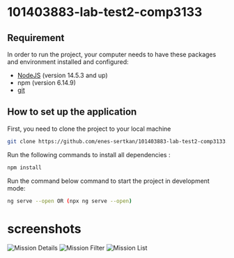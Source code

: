 # 101403883-lab-test2-comp3133

## Requirement

In order to run the project, your computer needs to have these packages and environment installed and configured:

- [NodeJS](https://choosealicense.com/licenses/mit/) (version 14.5.3 and up)
- npm (version 6.14.9)
- [git](https://git-scm.com/downloads)

## How to set up the application

First, you need to clone the project to your local machine

```bash
git clone https://github.com/enes-sertkan/101403883-lab-test2-comp3133.git
```

Run the following commands to install all dependencies :

```bash
npm install
```

Run the command below command to start the project in development mode:

```bash
ng serve --open OR (npx ng serve --open)
```

# screenshots

![Mission Details](images/missiondetails.png "Mission Details")
![Mission Filter](images/missionfilter.png "Mission Filter")
![Mission List](images/missionlist.png "Mission List")
